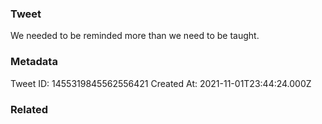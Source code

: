 ### Tweet
We needed to be reminded more than we need to be taught.

### Metadata
Tweet ID: 1455319845562556421
Created At: 2021-11-01T23:44:24.000Z

### Related

